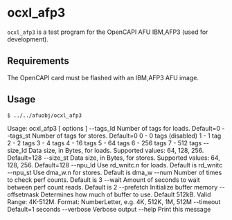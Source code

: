 ocxl_afp3
=========

`ocxl_afp3` is a test program for the OpenCAPI AFU IBM,AFP3 (used for
development).

Requirements
------------

The OpenCAPI card must be flashed with an IBM,AFP3 AFU image.

Usage
-----

    $ ../../afuobj/ocxl_afp3

Usage: ocxl_afp3 [ options ]
    --tags_ld     Number of tags for loads.  Default=0
    --tags_st     Number of tags for stores.  Default=0
                  0 -   0 tags (disabled)
                  1 -   1 tag
                  2 -   2 tags
                  3 -   4 tags
                  4 -  16 tags
                  5 -  64 tags
                  6 - 256 tags
                  7 - 512 tags
    --size_ld     Data size, in Bytes, for loads.
                  Supported values: 64, 128, 256.  Default=128
    --size_st     Data size, in Bytes, for stores.
                  Supported values: 64, 128, 256.  Default=128
    --npu_ld      Use rd_wnitc.n for loads.  Default is rd_wnitc
    --npu_st      Use dma_w.n for stores.  Default is dma_w
    --num         Number of times to check perf counts.  Default is 3
    --wait        Amount of seconds to wait between perf count reads.
                  Default is 2
    --prefetch    Initialize buffer memory
    --offsetmask  Determines how much of buffer to use.
                  Default 512kB.  Valid Range: 4K-512M.
                  Format: NumberLetter, e.g. 4K, 512K, 1M, 512M
    --timeout     Default=1 seconds
    --verbose     Verbose output
    --help        Print this message

